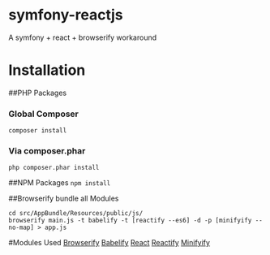 # symfony-reactjs
A symfony + react + browserify workaround

# Installation
##PHP Packages
### Global Composer
`composer install`

### Via composer.phar
`php composer.phar install`

##NPM Packages
`npm install`

##Browserify bundle all Modules
```
cd src/AppBundle/Resources/public/js/
browserify main.js -t babelify -t [reactify --es6] -d -p [minifyify --no-map] > app.js
```
#Modules Used
[Browserify](www.browserify.org)
[Babelify](https://github.com/babel/babelify)
[React](https://www.npmjs.com/package/react)
[Reactify](https://www.npmjs.com/package/reactify)
[Minifyify](https://www.npmjs.com/package/minifyify)